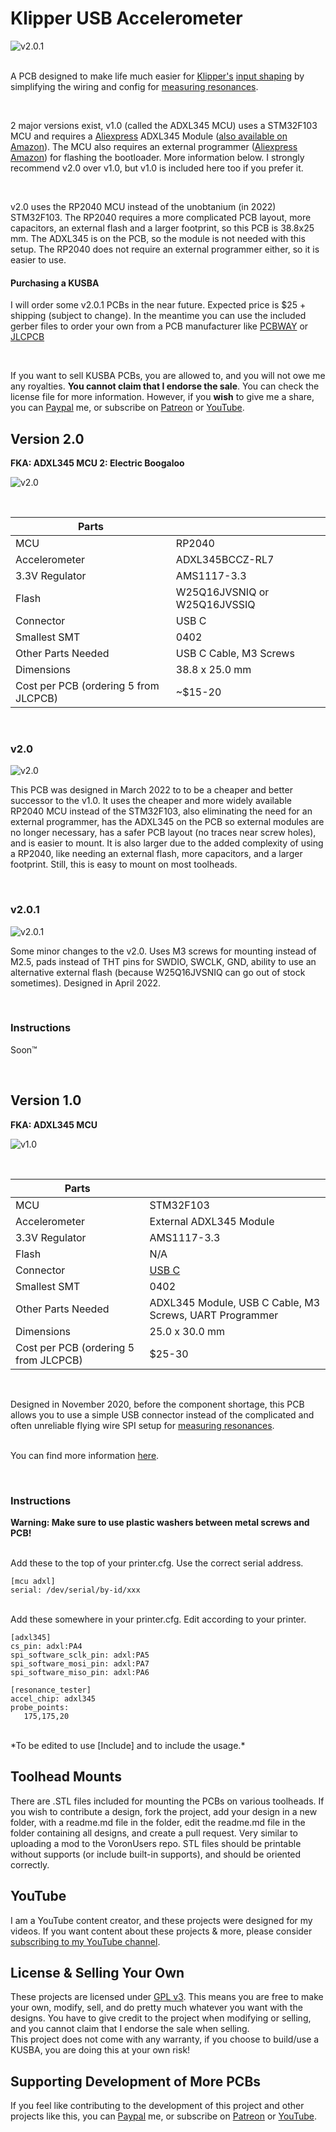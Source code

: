 # Klipper USB Accelerometer

![v2.0.1](./Images/201_IRL.png)

<br>A PCB designed to make life much easier for [Klipper's](https://github.com/KevinOConnor/klipper) [input shaping](https://github.com/Klipper3d/klipper/blob/master/docs/Resonance_Compensation.md) by simplifying the wiring and config for [measuring resonances](https://github.com/KevinOConnor/klipper/blob/master/docs/Measuring_Resonances.md). 

<br>

2 major versions exist, v1.0 (called the ADXL345 MCU) uses a STM32F103 MCU and requires a [Aliexpress](https://s.click.aliexpress.com/e/_APsfkw) ADXL345 Module ([also available on Amazon](https://amzn.to/3k1iGy9)). The MCU also requires an external programmer ([Aliexpress](https://s.click.aliexpress.com/e/_AB7gkA) [Amazon](https://amzn.to/2OTzpI8)) for flashing the bootloader. More information below. I strongly recommend v2.0 over v1.0, but v1.0 is included here too if you prefer it.

<br>

v2.0 uses the RP2040 MCU instead of the unobtanium (in 2022) STM32F103. The RP2040 requires a more complicated PCB layout, more capacitors, an external flash and a larger footprint, so this PCB is 38.8x25 mm. The ADXL345 is on the PCB, so the module is not needed with this setup. The RP2040 does not require an external programmer either, so it is easier to use.

#### Purchasing a KUSBA

I will order some v2.0.1 PCBs in the near future. Expected price is $25 + shipping (subject to change). In the meantime you can use the included gerber files to order your own from a PCB manufacturer like [PCBWAY](https://www.pcbway.com/setinvite.aspx?inviteid=374841) or [JLCPCB](https://jlcpcb.com/)

<br>

If you want to sell KUSBA PCBs, you are allowed to, and you will not owe me any royalties. **You cannot claim that I endorse the sale**. You can check the license file for more information. However, if you **wish** to give me a share, you can [Paypal]() me, or subscribe on [Patreon](l.isiks.tech/patreon) or [YouTube](isiks.tech).

## Version 2.0

**FKA: ADXL345 MCU 2: Electric Boogaloo**

![v2.0](./Images/2_IRL.png)

<br>

| Parts                                 |                                |
| ------------------------------------- | ------------------------------ |
| MCU                                   | RP2040                         |
| Accelerometer                         | ADXL345BCCZ-RL7                |
| 3.3V Regulator                        | AMS1117-3.3                    |
| Flash                                 | W25Q16JVSNIQ or W25Q16JVSSIQ   |
| Connector                             | USB C                          |
| Smallest SMT                          | 0402                           |
| Other Parts Needed                    | USB C Cable, M3 Screws         |
| Dimensions                            | 38.8 x 25.0 mm                 |
| Cost per PCB (ordering 5 from JLCPCB) | ~$15-20                        |

<br>

### v2.0

![v2.0](./Images/2_RND.png)

This PCB was designed in March 2022 to to be a cheaper and better successor to the v1.0. It uses the cheaper and more widely available RP2040 MCU instead of the STM32F103, also eliminating the need for an external programmer, has the ADXL345 on the PCB so external modules are no longer necessary, has a safer PCB layout (no traces near screw holes), and is easier to mount. It is also larger due to the added complexity of using a RP2040, like needing an external flash, more capacitors, and a larger footprint. Still, this is easy to mount on most toolheads.

<br>

### v2.0.1

![v2.0.1](./Images/201_RND.png)

Some minor changes to the v2.0. Uses M3 screws for mounting instead of M2.5, pads instead of THT pins for SWDIO, SWCLK, GND, ability to use an alternative external flash (because W25Q16JVSNIQ can go out of stock sometimes). Designed in April 2022.

<br>

### Instructions

Soon:tm:

<br>

## Version 1.0

**FKA: ADXL345 MCU**

![v1.0](./Images/1_IRL.jpg)

<br>

| Parts                                 |                                                              |
| ------------------------------------- | ------------------------------------------------------------ |
| MCU                                   | STM32F103                                                    |
| Accelerometer                         | External ADXL345 Module                                      |
| 3.3V Regulator                        | AMS1117-3.3                                                  |
| Flash                                 | N/A                                                          |
| Connector                             | [USB C](https://www.digikey.com/en/products/detail/gct/USB4085-GF-A/9859733) |
| Smallest SMT                          | 0402                                                         |
| Other Parts Needed                    | ADXL345 Module, USB C Cable, M3 Screws, UART Programmer      |
| Dimensions                            | 25.0 x 30.0 mm                                                   |
| Cost per PCB (ordering 5 from JLCPCB) | $25-30                                                       |

<br>

Designed in November 2020, before the component shortage, this PCB allows you to use a simple USB connector instead of the complicated and often unreliable flying wire SPI setup for [measuring resonances](https://github.com/KevinOConnor/klipper/blob/master/docs/Measuring_Resonances.md).

<br>You can find more information [here](https://www.youtube.com/watch?v=tDQd-jGegX0).

<br>

### Instructions

**Warning: Make sure to use plastic washers between metal screws and PCB!**

<br>
Add these to the top of your printer.cfg. Use the correct serial address.

```
[mcu adxl]
serial: /dev/serial/by-id/xxx
```

<br> Add these somewhere in your printer.cfg. Edit according to your printer.

```
[adxl345]
cs_pin: adxl:PA4
spi_software_sclk_pin: adxl:PA5
spi_software_mosi_pin: adxl:PA7
spi_software_miso_pin: adxl:PA6

[resonance_tester]
accel_chip: adxl345
probe_points:
   175,175,20
```

<br>
*To be edited to use [Include] and to include the usage.*
<br>

## Toolhead Mounts

There are .STL files included for mounting the PCBs on various toolheads. If you wish to contribute a design, fork the project, add your design in a new folder, with a readme.md file in the folder, edit the readme.md file in the folder containing all designs, and create a pull request. Very similar to uploading a mod to the VoronUsers repo. STL files should be printable without supports (or include built-in supports), and should be oriented correctly.
<br> 
## YouTube

I am a YouTube content creator, and these projects were designed for my videos. If you want content about these projects & more, please consider [subscribing to my YouTube channel](https://www.youtube.com/channel/UClAWYmCkHjsbaX9Wz1df2mg).
<br>

## License & Selling Your Own

These projects are licensed under [GPL v3](./LICENSE). This means you are free to make your own, modify, sell, and do pretty much whatever you want with the designs. You have to give credit to the project when modifying or selling, and you cannot claim that I endorse the sale when selling.
<br>
This project does not come with any warranty, if you choose to build/use a KUSBA, you are doing this at your own risk!
<br>

## Supporting Development of More PCBs

If you feel like contributing to the development of this project and other projects like this, you can [Paypal]() me, or subscribe on [Patreon]() or [YouTube]().

